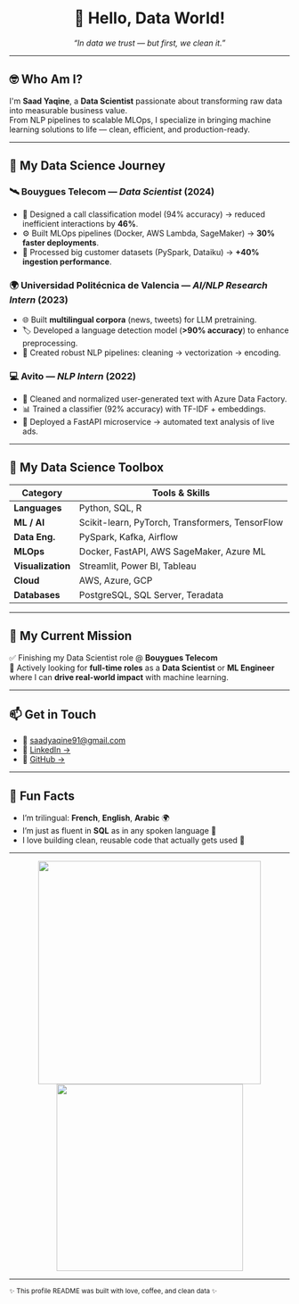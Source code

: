 <h1 align="center">👋 Hello, Data World!</h1>

<p align="center">
  <em>“In data we trust — but first, we clean it.”</em>
</p>

---

## 🤓 Who Am I?
I'm **Saad Yaqine**, a **Data Scientist** passionate about transforming raw data into measurable business value.  
From NLP pipelines to scalable MLOps, I specialize in bringing machine learning solutions to life — clean, efficient, and production-ready.

---

## 🚀 My Data Science Journey

### 🛰️ **Bouygues Telecom** — *Data Scientist* (2024)
- 🧠 Designed a call classification model (94% accuracy) → reduced inefficient interactions by **46%**.
- ⚙️ Built MLOps pipelines (Docker, AWS Lambda, SageMaker) → **30% faster deployments**.
- 🔄 Processed big customer datasets (PySpark, Dataiku) → **+40% ingestion performance**.

### 🌍 **Universidad Politécnica de Valencia** — *AI/NLP Research Intern* (2023)
- 🌐 Built **multilingual corpora** (news, tweets) for LLM pretraining.
- 🏷️ Developed a language detection model (**>90% accuracy**) to enhance preprocessing.
- 🧼 Created robust NLP pipelines: cleaning → vectorization → encoding.

### 💻 **Avito** — *NLP Intern* (2022)
- 🧹 Cleaned and normalized user-generated text with Azure Data Factory.
- 📊 Trained a classifier (92% accuracy) with TF-IDF + embeddings.
- 🚀 Deployed a FastAPI microservice → automated text analysis of live ads.

---

## 🧰 My Data Science Toolbox

| Category          | Tools & Skills                                                                 |
|-------------------|--------------------------------------------------------------------------------|
| **Languages**     | Python, SQL, R                                                                 |
| **ML / AI**       | Scikit-learn, PyTorch, Transformers, TensorFlow                                |
| **Data Eng.**     | PySpark, Kafka, Airflow                                                        |
| **MLOps**         | Docker, FastAPI, AWS SageMaker, Azure ML                                       |
| **Visualization**| Streamlit, Power BI, Tableau                                                    |
| **Cloud**         | AWS, Azure, GCP                                                                |
| **Databases**     | PostgreSQL, SQL Server, Teradata                                               |

---

## 🎯 My Current Mission
✅ Finishing my Data Scientist role @ **Bouygues Telecom**  
💼 Actively looking for **full-time roles** as a **Data Scientist** or **ML Engineer** where I can **drive real-world impact** with machine learning.

---

## 📫 Get in Touch

- 📧 saadyaqine91@gmail.com  
- 💼 [LinkedIn →](https://www.linkedin.com/in/saad-yaqine-9461b2216/)  
- 🐙 [GitHub →](https://github.com/saadyaq)

---

## 🧠 Fun Facts

- I’m trilingual: **French**, **English**, **Arabic** 🌍  
- I’m just as fluent in **SQL** as in any spoken language 🧬  
- I love building clean, reusable code that actually gets used 🚀

---

<p align="center">
  <img src="https://github-readme-stats.vercel.app/api?username=saadyaq&show_icons=true&theme=tokyonight" width="400">
  <img src="https://github-readme-stats.vercel.app/api/top-langs/?username=saadyaq&layout=compact&theme=tokyonight" width="335">
</p>

---

<sub>✨ This profile README was built with love, coffee, and clean data ✨</sub>
